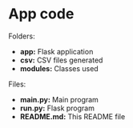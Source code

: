 # App code

Folders:
- **app:** Flask application
- **csv:** CSV files generated
- **modules:** Classes used
  
Files:
- **main.py:** Main program
- **run.py:** Flask program
- **README.md:** This README file
